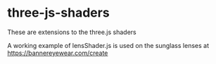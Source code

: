 # three-js-shaders

These are extensions to the three.js shaders

A working example of lensShader.js is used on the sunglass lenses at https://bannereyewear.com/create
